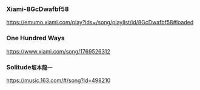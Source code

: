 ### Xiami-8GcDwafbf58
https://emumo.xiami.com/play?ids=/song/playlist/id/8GcDwafbf58#loaded

### One Hundred Ways
https://www.xiami.com/song/1769526312

### Solitude`坂本龍一`
https://music.163.com/#/song?id=498210
